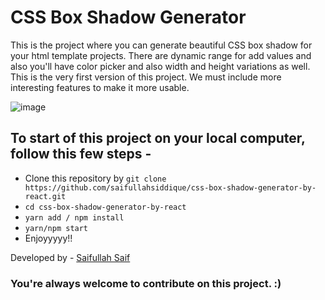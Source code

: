 # CSS Box Shadow Generator

This is the project where you can generate beautiful CSS box shadow for your html template projects. There are dynamic range for add values and also you'll have color picker and also width and height variations as well. This is the very first version of this project. We must include more interesting features to make it more usable.

![image](https://user-images.githubusercontent.com/75557392/151668706-a3deb92e-9bb7-40b6-877e-9d7e2e9da99d.png)

## To start of this project on your local computer, follow this few steps -

- Clone this repository by ```git clone https://github.com/saifullahsiddique/css-box-shadow-generator-by-react.git```
- ```cd css-box-shadow-generator-by-react```
- ```yarn add / npm install```
- ```yarn/npm start```
- Enjoyyyyy!!

Developed by - [Saifullah Saif](https://saifullah.co)

### You're always welcome to contribute on this project. :)
